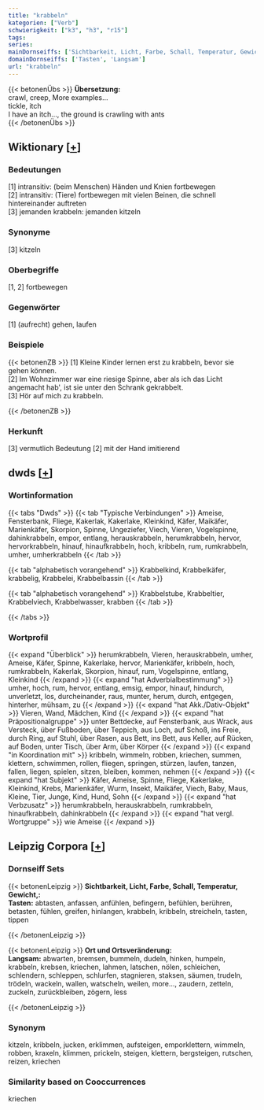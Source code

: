 ```yaml
---
title: "krabbeln"
kategorien: ["Verb"]
schwierigkeit: ["k3", "h3", "r15"]
tags:
series:
mainDornseiffs: ['Sichtbarkeit, Licht, Farbe, Schall, Temperatur, Gewicht,', 'Ort und Ortsveränderung']
domainDornseiffs: ['Tasten', 'Langsam']
url: "krabbeln"
---
```


{{< betonenÜbs >}}
**Übersetzung:**  
crawl, creep, More examples...  
tickle, itch  
I have an itch..., the ground is crawling  with ants  
{{< /betonenÜbs >}}

## Wiktionary [[+](https://de.wiktionary.org/wiki/krabbeln)]

### Bedeutungen
[1] intransitiv: (beim Menschen) Händen und Knien fortbewegen  
[2] intransitiv: (Tiere) fortbewegen mit vielen Beinen, die schnell hintereinander auftreten  
[3] jemanden krabbeln: jemanden kitzeln  

### Synonyme
[3] kitzeln  

### Oberbegriffe
[1, 2] fortbewegen  

### Gegenwörter
[1] (aufrecht) gehen, laufen  

### Beispiele
{{< betonenZB >}}
[1] Kleine Kinder lernen erst zu krabbeln, bevor sie gehen können.  
[2] Im Wohnzimmer war eine riesige Spinne, aber als ich das Licht angemacht hab', ist sie unter den Schrank gekrabbelt.  
[3] Hör auf mich zu krabbeln.  

{{< /betonenZB >}}
### Herkunft
[3] vermutlich Bedeutung [2] mit der Hand imitierend  



## dwds [[+](https://www.dwds.de/wb/krabbeln)]

### Wortinformation
{{< tabs "Dwds" >}}
{{< tab "Typische Verbindungen" >}}
Ameise, Fensterbank, Fliege, Kakerlak, Kakerlake, Kleinkind, Käfer, Maikäfer, Marienkäfer, Skorpion, Spinne, Ungeziefer, Viech, Vieren, Vogelspinne, dahinkrabbeln, empor, entlang, herauskrabbeln, herumkrabbeln, hervor, hervorkrabbeln, hinauf, hinaufkrabbeln, hoch, kribbeln, rum, rumkrabbeln, umher, umherkrabbeln
{{< /tab >}}

{{< tab "alphabetisch vorangehend" >}}
Krabbelkind, Krabbelkäfer, krabbelig, Krabbelei, Krabbelbassin
{{< /tab >}}

{{< tab "alphabetisch vorangehend" >}}
Krabbelstube, Krabbeltier, Krabbelviech, Krabbelwasser, krabben
{{< /tab >}}

{{< /tabs >}}

### Wortprofil
{{< expand "Überblick" >}} herumkrabbeln, Vieren, herauskrabbeln, umher, Ameise, Käfer, Spinne, Kakerlake, hervor, Marienkäfer, kribbeln, hoch, rumkrabbeln, Kakerlak, Skorpion, hinauf, rum, Vogelspinne, entlang, Kleinkind {{< /expand >}}
{{< expand "hat Adverbialbestimmung" >}} umher, hoch, rum, hervor, entlang, emsig, empor, hinauf, hindurch, unverletzt, los, durcheinander, raus, munter, herum, durch, entgegen, hinterher, mühsam, zu {{< /expand >}}
{{< expand "hat Akk./Dativ-Objekt" >}} Vieren, Wand, Mädchen, Kind {{< /expand >}}
{{< expand "hat Präpositionalgruppe" >}} unter Bettdecke, auf Fensterbank, aus Wrack, aus Versteck, über Fußboden, über Teppich, aus Loch, auf Schoß, ins Freie, durch Ring, auf Stuhl, über Rasen, aus Bett, ins Bett, aus Keller, auf Rücken, auf Boden, unter Tisch, über Arm, über Körper {{< /expand >}}
{{< expand "in Koordination mit" >}} kribbeln, wimmeln, robben, kriechen, summen, klettern, schwimmen, rollen, fliegen, springen, stürzen, laufen, tanzen, fallen, liegen, spielen, sitzen, bleiben, kommen, nehmen {{< /expand >}}
{{< expand "hat Subjekt" >}} Käfer, Ameise, Spinne, Fliege, Kakerlake, Kleinkind, Krebs, Marienkäfer, Wurm, Insekt, Maikäfer, Viech, Baby, Maus, Kleine, Tier, Junge, Kind, Hund, Sohn {{< /expand >}}
{{< expand "hat Verbzusatz" >}} herumkrabbeln, herauskrabbeln, rumkrabbeln, hinaufkrabbeln, dahinkrabbeln {{< /expand >}}
{{< expand "hat vergl. Wortgruppe" >}} wie Ameise {{< /expand >}}

## Leipzig Corpora [[+](https://corpora.uni-leipzig.de/en/res?word=krabbeln&corpusId=deu_newscrawl-public_2018)]

### Dornseiff Sets
{{< betonenLeipzig >}}
**Sichtbarkeit, Licht, Farbe, Schall, Temperatur, Gewicht,:**  
**Tasten:** abtasten, anfassen, anfühlen, befingern, befühlen, berühren, betasten, fühlen, greifen, hinlangen, krabbeln, kribbeln, streicheln, tasten, tippen  

{{< /betonenLeipzig >}}


{{< betonenLeipzig >}}
**Ort und Ortsveränderung:**  
**Langsam:** abwarten, bremsen, bummeln, dudeln, hinken, humpeln, krabbeln, krebsen, kriechen, lahmen, latschen, nölen, schleichen, schlendern, schleppen, schlurfen, stagnieren, staksen, säumen, trudeln, trödeln, wackeln, wallen, watscheln, weilen, more..., zaudern, zetteln, zuckeln, zurückbleiben, zögern, less  

{{< /betonenLeipzig >}}

### Synonym
kitzeln, kribbeln, jucken, erklimmen, aufsteigen, emporklettern, wimmeln, robben, kraxeln, klimmen, prickeln, steigen, klettern, bergsteigen, rutschen, reizen, kriechen


### Similarity based on Cooccurrences
kriechen

